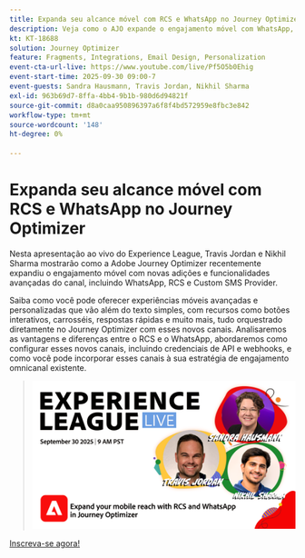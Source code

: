 ```yaml
---
title: Expanda seu alcance móvel com RCS e WhatsApp no Journey Optimizer
description: Veja como o AJO expande o engajamento móvel com WhatsApp, RCS e SMS — experiências ricas, interativas e personalizadas.
kt: KT-18688
solution: Journey Optimizer
feature: Fragments, Integrations, Email Design, Personalization
event-cta-url-live: https://www.youtube.com/live/Pf5O5b0Ehig
event-start-time: 2025-09-30 09:00-7
event-guests: Sandra Hausmann, Travis Jordan, Nikhil Sharma
exl-id: 963b69d7-8ffa-4bb4-9b1b-980d6d94821f
source-git-commit: d8a0caa950896397a6f8f4bd572959e8fbc3e842
workflow-type: tm+mt
source-wordcount: '148'
ht-degree: 0%

---
```


# Expanda seu alcance móvel com RCS e WhatsApp no Journey Optimizer

Nesta apresentação ao vivo do Experience League, Travis Jordan e Nikhil Sharma mostrarão como a Adobe Journey Optimizer recentemente expandiu o engajamento móvel com novas adições e funcionalidades avançadas do canal, incluindo WhatsApp, RCS e Custom SMS Provider.

Saiba como você pode oferecer experiências móveis avançadas e personalizadas que vão além do texto simples, com recursos como botões interativos, carrosséis, respostas rápidas e muito mais, tudo orquestrado diretamente no Journey Optimizer com esses novos canais. Analisaremos as vantagens e diferenças entre o RCS e o WhatsApp, abordaremos como configurar esses novos canais, incluindo credenciais de API e webhooks, e como você pode incorporar esses canais à sua estratégia de engajamento omnicanal existente.

> ![Mostrar banner](../assets/30Sept2025_WebBanner.png)

[Inscreva-se agora!](https://engage.adobe.com/ExpLeagueLive-250930.html)
